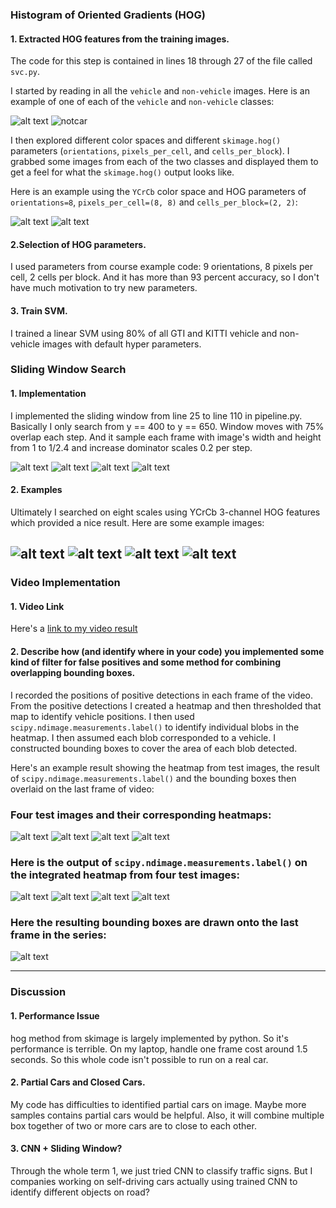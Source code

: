 
[car]: ./examples/car.png
[not-car]: ./examples/notcar.png
[car-hog]: ./examples/car_YCrCb_hog.png
[notcar-hog]: ./examples/notcar_YCrCb_hog.png
[s_w_1]: ./examples/sliding_window_1.png
[s_w_2]: ./examples/sliding_window_1_4.png
[s_w_3]: ./examples/sliding_window_1_8.png
[s_w_4]: ./examples/sliding_window_2_2.png

[bbbox1]: ./test_images_output/test1.jpg
[bbbox2]: ./test_images_output/test2.jpg
[bbbox3]: ./test_images_output/test3.jpg
[bbbox4]: ./test_images_output/test4.jpg
[hm1]: ./examples/hm1.png
[hm2]: ./examples/hm2.png
[hm3]: ./examples/hm3.png
[hm4]: ./examples/hm4.png
[label1]: ./test_images_output/heatmap_test1.jpg
[label2]: ./test_images_output/heatmap_test2.jpg
[label3]: ./test_images_output/heatmap_test3.jpg
[label4]: ./test_images_output/heatmap_test4.jpg
[final]: ./test_images_output/label_test1.jpg
[video1]: ./project_video.mp4


### Histogram of Oriented Gradients (HOG)

#### 1. Extracted HOG features from the training images.

The code for this step is contained in lines 18 through 27 of the file called `svc.py`.

I started by reading in all the `vehicle` and `non-vehicle` images.  Here is an example of one of each of the `vehicle` and `non-vehicle` classes:

![alt text][car]
![notcar][not-car]

I then explored different color spaces and different `skimage.hog()` parameters (`orientations`, `pixels_per_cell`, and `cells_per_block`).  I grabbed some images from each of the two classes and displayed them to get a feel for what the `skimage.hog()` output looks like.

Here is an example using the `YCrCb` color space and HOG parameters of `orientations=8`, `pixels_per_cell=(8, 8)` and `cells_per_block=(2, 2)`:


![alt text][car-hog]
![alt text][notcar-hog]

#### 2.Selection of HOG parameters.

I used parameters from course example code: 9 orientations, 8 pixels per cell, 2 cells per block. And it has more than 93 percent accuracy, so I don't have much motivation to try new parameters.

#### 3. Train SVM.

I trained a linear SVM using 80% of all GTI and KITTI vehicle and non-vehicle images with default hyper parameters.

### Sliding Window Search

#### 1. Implementation

I implemented the sliding window from line 25 to line 110 in pipeline.py. Basically I only search from y == 400 to y == 650. Window moves with 75% overlap each step. And it sample each frame with image's width and height from 1 to 1/2.4 and increase dominator scales 0.2 per step.

![alt text][s_w_1]
![alt text][s_w_2]
![alt text][s_w_3]
![alt text][s_w_4]

#### 2. Examples

Ultimately I searched on eight scales using YCrCb 3-channel HOG features which provided a nice result. Here are some example images:

![alt text][bbbox1]
![alt text][bbbox2]
![alt text][bbbox3]
![alt text][bbbox4]
---

### Video Implementation

#### 1. Video Link
Here's a [link to my video result](./output_project_video.mp4)


#### 2. Describe how (and identify where in your code) you implemented some kind of filter for false positives and some method for combining overlapping bounding boxes.

I recorded the positions of positive detections in each frame of the video. From the positive detections I created a heatmap and then thresholded that map to identify vehicle positions.  I then used `scipy.ndimage.measurements.label()` to identify individual blobs in the heatmap.  I then assumed each blob corresponded to a vehicle.  I constructed bounding boxes to cover the area of each blob detected.

Here's an example result showing the heatmap from test images, the result of `scipy.ndimage.measurements.label()` and the bounding boxes then overlaid on the last frame of video:

### Four test images and their corresponding heatmaps:

![alt text][hm1]
![alt text][hm2]
![alt text][hm3]
![alt text][hm4]


### Here is the output of `scipy.ndimage.measurements.label()` on the integrated heatmap from four test images:
![alt text][label1]
![alt text][label2]
![alt text][label3]
![alt text][label4]

### Here the resulting bounding boxes are drawn onto the last frame in the series:
![alt text][final]



---

### Discussion

#### 1. Performance Issue
hog method from skimage is largely implemented by python. So it's performance is terrible. On my laptop, handle one frame cost around 1.5 seconds. So this whole code isn't possible to run on a real car.

#### 2. Partial Cars and Closed Cars.
My code has difficulties to identified partial cars on image. Maybe more samples contains partial cars would be helpful. Also, it will combine multiple box together of two or more cars are to close to each other.


#### 3. CNN + Sliding Window?
Through the whole term 1, we just tried CNN to classify traffic signs. But I companies working on self-driving cars actually using trained CNN to identify different objects on road?
